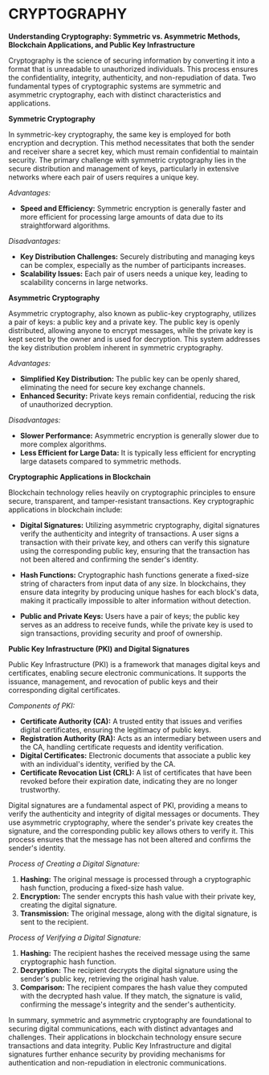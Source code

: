 # CRYPTOGRAPHY

**Understanding Cryptography: Symmetric vs. Asymmetric Methods, Blockchain Applications, and Public Key Infrastructure**

Cryptography is the science of securing information by converting it into a format that is unreadable to unauthorized individuals. This process ensures the confidentiality, integrity, authenticity, and non-repudiation of data. Two fundamental types of cryptographic systems are symmetric and asymmetric cryptography, each with distinct characteristics and applications.

**Symmetric Cryptography**

In symmetric-key cryptography, the same key is employed for both encryption and decryption. This method necessitates that both the sender and receiver share a secret key, which must remain confidential to maintain security. The primary challenge with symmetric cryptography lies in the secure distribution and management of keys, particularly in extensive networks where each pair of users requires a unique key.

*Advantages:*
- **Speed and Efficiency:** Symmetric encryption is generally faster and more efficient for processing large amounts of data due to its straightforward algorithms. 

*Disadvantages:*
- **Key Distribution Challenges:** Securely distributing and managing keys can be complex, especially as the number of participants increases.
- **Scalability Issues:** Each pair of users needs a unique key, leading to scalability concerns in large networks.

**Asymmetric Cryptography**

Asymmetric cryptography, also known as public-key cryptography, utilizes a pair of keys: a public key and a private key. The public key is openly distributed, allowing anyone to encrypt messages, while the private key is kept secret by the owner and is used for decryption. This system addresses the key distribution problem inherent in symmetric cryptography.

*Advantages:*
- **Simplified Key Distribution:** The public key can be openly shared, eliminating the need for secure key exchange channels.
- **Enhanced Security:** Private keys remain confidential, reducing the risk of unauthorized decryption.

*Disadvantages:*
- **Slower Performance:** Asymmetric encryption is generally slower due to more complex algorithms.
- **Less Efficient for Large Data:** It is typically less efficient for encrypting large datasets compared to symmetric methods.

**Cryptographic Applications in Blockchain**

Blockchain technology relies heavily on cryptographic principles to ensure secure, transparent, and tamper-resistant transactions. Key cryptographic applications in blockchain include:

- **Digital Signatures:** Utilizing asymmetric cryptography, digital signatures verify the authenticity and integrity of transactions. A user signs a transaction with their private key, and others can verify this signature using the corresponding public key, ensuring that the transaction has not been altered and confirming the sender's identity. 

- **Hash Functions:** Cryptographic hash functions generate a fixed-size string of characters from input data of any size. In blockchains, they ensure data integrity by producing unique hashes for each block's data, making it practically impossible to alter information without detection.

- **Public and Private Keys:** Users have a pair of keys; the public key serves as an address to receive funds, while the private key is used to sign transactions, providing security and proof of ownership. 

**Public Key Infrastructure (PKI) and Digital Signatures**

Public Key Infrastructure (PKI) is a framework that manages digital keys and certificates, enabling secure electronic communications. It supports the issuance, management, and revocation of public keys and their corresponding digital certificates.

*Components of PKI:*
- **Certificate Authority (CA):** A trusted entity that issues and verifies digital certificates, ensuring the legitimacy of public keys.
- **Registration Authority (RA):** Acts as an intermediary between users and the CA, handling certificate requests and identity verification.
- **Digital Certificates:** Electronic documents that associate a public key with an individual's identity, verified by the CA.
- **Certificate Revocation List (CRL):** A list of certificates that have been revoked before their expiration date, indicating they are no longer trustworthy.

Digital signatures are a fundamental aspect of PKI, providing a means to verify the authenticity and integrity of digital messages or documents. They use asymmetric cryptography, where the sender's private key creates the signature, and the corresponding public key allows others to verify it. This process ensures that the message has not been altered and confirms the sender's identity. 

*Process of Creating a Digital Signature:*
1. **Hashing:** The original message is processed through a cryptographic hash function, producing a fixed-size hash value.
2. **Encryption:** The sender encrypts this hash value with their private key, creating the digital signature.
3. **Transmission:** The original message, along with the digital signature, is sent to the recipient.

*Process of Verifying a Digital Signature:*
1. **Hashing:** The recipient hashes the received message using the same cryptographic hash function.
2. **Decryption:** The recipient decrypts the digital signature using the sender's public key, retrieving the original hash value.
3. **Comparison:** The recipient compares the hash value they computed with the decrypted hash value. If they match, the signature is valid, confirming the message's integrity and the sender's authenticity.

In summary, symmetric and asymmetric cryptography are foundational to securing digital communications, each with distinct advantages and challenges. Their applications in blockchain technology ensure secure transactions and data integrity. Public Key Infrastructure and digital signatures further enhance security by providing mechanisms for authentication and non-repudiation in electronic communications. 
